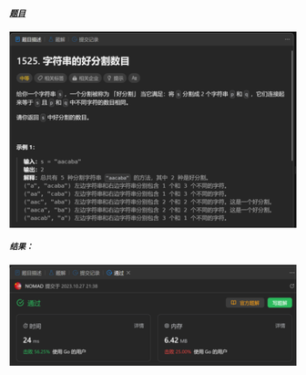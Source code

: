 ##### [题目](https://leetcode.cn/problems/number-of-good-ways-to-split-a-string/description/)
![pic](img.png)
##### 结果：
![pic](result.png)